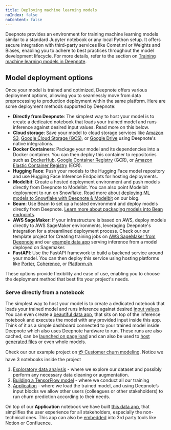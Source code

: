 ```yaml
---
title: Deploying machine learning models
noIndex: false
noContent: false
---
```


Deepnote provides an environment for training machine learning models similar to a standard Jupyter notebook or any local Python setup. It offers secure integration with third-party services like Comet.ml or Weights and Biases, enabling you to adhere to best practices throughout the model development lifecycle. For more details, refer to the section on [Training machine learning models in Deepnote](https://deepnote.com/docs/training-machine-learning-models).

## Model deployment options

Once your model is trained and optimized, Deepnote offers various deployment options, allowing you to seamlessly move from data preprocessing to production deployment within the same platform. Here are some deployment methods supported by Deepnote:

- **Directly from Deepnote**: The simplest way to host your model is to create a dedicated notebook that loads your trained model and runs inference against desired input values. Read more on this below.
- **Cloud storage**: Save your model to cloud storage services like [Amazon S3](/docs/amazon-s3), [Google Cloud Storage (GCS)](/docs/google-cloud-storage), or [Google Drive](/docs/google-drive) using Deepnote's native integrations.
- **Docker Containers**: Package your model and its dependencies into a Docker container. You can then deploy this container to repositories such as [DockerHub](https://deepnote.com/docs/docker-hub), [Google Container Registry](https://deepnote.com/docs/google-container-registry) (GCR), or [Amazon Elastic Container Registry](https://deepnote.com/docs/amazon-ecr) (ECR).
- **Hugging Face**: Push your models to the Hugging Face model repository and use Hugging Face Inference Endpoints for hosting deployments.
- **Modelbit**: Create a hosted deployment environment and push models directly from Deepnote to Modelbit. You can also point Modelbit deployment to run on Snowflake. Read more about [deploying ML models to Snowflake with Deepnote & Modelbit](https://deepnote.com/blog/deploy-ml-models-to-snowflake-modelbit) on our blog.
- **Beam**: Use Beam to set up a hosted environment and deploy models directly from Deepnote. [Learn more about packaging models into Bean endpoints](https://docs.beam.cloud/v2/endpoint/invocation).
- **AWS SageMaker**: If your infrastructure is based on AWS, deploy models directly to AWS SageMaker environments, leveraging Deepnote's integration for a streamlined deployment process. Check our our template project for Creating training jobs on [AWS SageMaker from Deepnote](https://deepnote.com/workspace/deepnote-8b0ebf6d-5672-4a8b-a488-2dd220383dd3/project/Training-on-Sagemaker-from-Deepnote-dc3eb58f-8a56-4431-976b-69c87995db96/notebook/66be62fbac9e4577bace85b457c87aa6) and our [example data app](https://deepnote.com/app/deepnote/Sagemaker-training-and-inference-from-Deepnote-dc3eb58f-8a56-4431-976b-69c87995db96) serving inference from a model deployed on Sagemaker.
- **FastAPI**: Use the FastAPI framework to build a backend service around your model. You can then deploy this service using hosting platforms like [Porter](https://docs.porter.run/guides/fastapi/deploy-fastapi), [Coherence](https://docs.withcoherence.com/#fast-api-example), or [Platform.sh](https://github.com/platformsh-templates/fastapi).

These options provide flexibility and ease of use, enabling you to choose the deployment method that best fits your project's needs.

### Serve directly from a notebook

The simplest way to host your model is to create a dedicated notebook that loads your trained model and runs inference against desired [input values](https://deepnote.com/docs/input-blocks). You can even create a [beautiful data app](https://deepnote.com/docs/data-apps), that sits on top of the inference notebook and executes the model with any provided input inside this app. Think of it as a simple dashboard connected to your trained model inside Deepnote which also uses Deepnote hardware to run. These runs are also cached, can be [launched on page load](https://deepnote.com/docs/data-apps#automatically-run-the-app-on-load) and can also be used to [host generated files](https://deepnote.com/docs/data-apps#letting-users-download-files-from-the-project-filesystem) or even whole models.

Check our our example project on [💳 Customer churn modeling](https://deepnote.com/workspace/deepnote-8b0ebf6d-5672-4a8b-a488-2dd220383dd3/project/Customer-churn-modeling-1096d967-46f3-4233-8500-19b888b80b1d/notebook/2.%20Building%20a%20TensorFlow%20model-33c813c0beae4210ab3bdf55fd6e5a50). Notice we have 3 notebooks inside the project

1. [Exploratory data analysis](https://deepnote.com/workspace/deepnote-8b0ebf6d-5672-4a8b-a488-2dd220383dd3/project/Customer-churn-modeling-1096d967-46f3-4233-8500-19b888b80b1d/notebook/1.%20Exploratory%20data%20analysis-40744b0586bc494cb470f45b5e71aa98) - where we explore our dataset and possibly perform any necessary data cleaning or augmentation.
2. [Building a TensorFlow model](https://deepnote.com/workspace/deepnote-8b0ebf6d-5672-4a8b-a488-2dd220383dd3/project/Customer-churn-modeling-1096d967-46f3-4233-8500-19b888b80b1d/notebook/2.%20Building%20a%20TensorFlow%20model-33c813c0beae4210ab3bdf55fd6e5a50) - where we conduct all our training
3. [Application](https://deepnote.com/workspace/deepnote-8b0ebf6d-5672-4a8b-a488-2dd220383dd3/project/Customer-churn-modeling-1096d967-46f3-4233-8500-19b888b80b1d/notebook/3.%20Application-88c92d2dc77a4242add2f64cb590f989) - where we load the trained model, and using Deepnote’s input blocks we allow other users (colleagues or other stakeholders) to run churn prediction according to their needs.

On top of our **Application** notebook we have built [this data app](https://deepnote.com/app/deepnote/Customer-churn-modeling-1096d967-46f3-4233-8500-19b888b80b1d), that simplifies the user experience for all stakeholders, especially the non-technical ones. This app can also be [embedded](https://deepnote.com/docs/data-apps#embedding) into 3rd party tools like Notion or Confluence.
